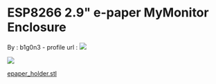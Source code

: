 ESP8266 2.9" e-paper MyMonitor Enclosure
========================================

By : b1g0n3 - profile url : [![](https://cdn.thingiverse.com/renders/bc/e1/0c/d3/34/2a7558c8d94c572e84b29307eb6a7f95_thumb_medium.jpg)](https://www.thingiverse.com/b1g0n3)  
  
[![](https://cdn.thingiverse.com/renders/d3/69/6d/39/e1/eac5f9e757b714b5a8d2a5e418f54eef_thumb_medium.jpg)](https://cdn.thingiverse.com/renders/d3/69/6d/39/e1/eac5f9e757b714b5a8d2a5e418f54eef_thumb_medium.jpg)

[epaper\_holder.stl](https://www.thingiverse.com/thing:2800360)